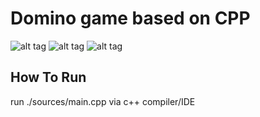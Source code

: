 # Domino game based on CPP

![alt tag](https://github.com/orel1212/MyWorks/blob/main/CPP/Domino/%E2%80%8F%E2%80%8Fintro.PNG)
![alt tag](https://github.com/orel1212/MyWorks/blob/main/CPP/Domino/%E2%80%8F%E2%80%8Fgame.PNG)
![alt tag](https://github.com/orel1212/MyWorks/blob/main/CPP/Domino/%E2%80%8F%E2%80%8Fwin.PNG)

## How To Run
run ./sources/main.cpp via c++ compiler/IDE <br>
